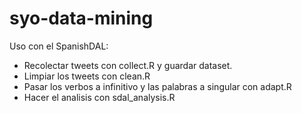 # syo-data-mining

Uso con el SpanishDAL:
- Recolectar tweets con collect.R y guardar dataset.
- Limpiar los tweets con clean.R
- Pasar los verbos a infinitivo y las palabras a singular con adapt.R
- Hacer el analisis con sdal_analysis.R

